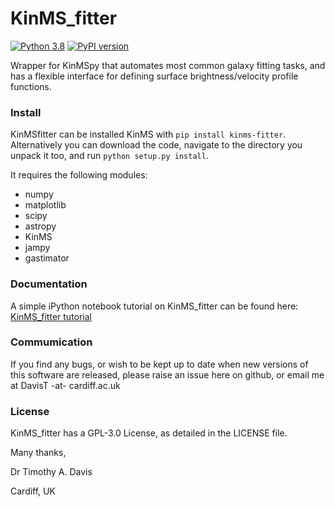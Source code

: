 # KinMS_fitter

[![Python 3.8](https://img.shields.io/badge/python-3.8-blue.svg)](https://www.python.org/downloads/release/python-382/) [![PyPI version](https://badge.fury.io/py/kinms-fitter.svg)](https://badge.fury.io/py/kinms-fitter) 


Wrapper for KinMSpy that automates most common galaxy fitting tasks, and has a flexible interface for defining surface brightness/velocity profile functions.

### Install

KinMSfitter can be installed KinMS with `pip install kinms-fitter`. Alternatively you can download the code, navigate to the directory you unpack it too, and run `python setup.py install`.
    
It requires the following modules:

* numpy
* matplotlib
* scipy
* astropy
* KinMS
* jampy
* gastimator


### Documentation

A simple iPython notebook tutorial on KinMS_fitter can be found here: [KinMS_fitter tutorial](https://github.com/TimothyADavis/KinMS_fitter/blob/main/kinms_fitter/docs/KinMS_fitter%20tutorial.ipynb)

### Commumication

If you find any bugs, or wish to be kept up to date when new versions of this software are released, please raise an issue here on github, or email me at DavisT -at- cardiff.ac.uk

### License

KinMS_fitter has a GPL-3.0 License, as detailed in the LICENSE file.


Many thanks,

Dr Timothy A. Davis

Cardiff, UK
